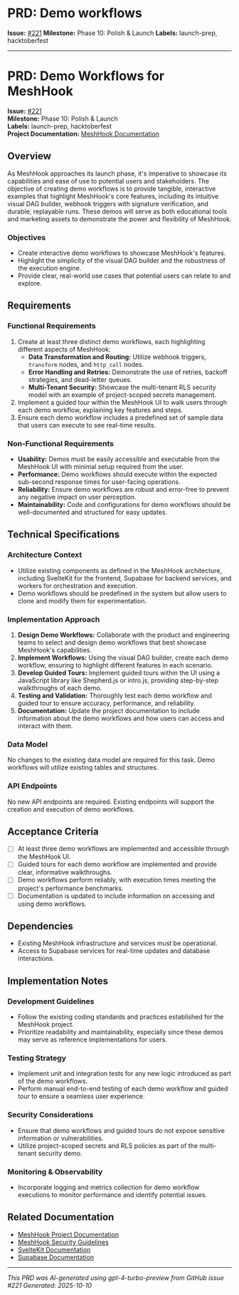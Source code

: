 # PRD: Demo workflows

**Issue:** [#221](https://github.com/profullstack/meshhook/issues/221)
**Milestone:** Phase 10: Polish & Launch
**Labels:** launch-prep, hacktoberfest

---

# PRD: Demo Workflows for MeshHook

**Issue:** [#221](https://github.com/profullstack/meshhook/issues/221)  
**Milestone:** Phase 10: Polish & Launch  
**Labels:** launch-prep, hacktoberfest  
**Project Documentation:** [MeshHook Documentation](https://github.com/profullstack/meshhook)

## Overview

As MeshHook approaches its launch phase, it's imperative to showcase its capabilities and ease of use to potential users and stakeholders. The objective of creating demo workflows is to provide tangible, interactive examples that highlight MeshHook's core features, including its intuitive visual DAG builder, webhook triggers with signature verification, and durable, replayable runs. These demos will serve as both educational tools and marketing assets to demonstrate the power and flexibility of MeshHook.

### Objectives

- Create interactive demo workflows to showcase MeshHook's features.
- Highlight the simplicity of the visual DAG builder and the robustness of the execution engine.
- Provide clear, real-world use cases that potential users can relate to and explore.

## Requirements

### Functional Requirements

1. Create at least three distinct demo workflows, each highlighting different aspects of MeshHook:
   - **Data Transformation and Routing:** Utilize webhook triggers, `transform` nodes, and `http_call` nodes.
   - **Error Handling and Retries:** Demonstrate the use of retries, backoff strategies, and dead-letter queues.
   - **Multi-Tenant Security:** Showcase the multi-tenant RLS security model with an example of project-scoped secrets management.
2. Implement a guided tour within the MeshHook UI to walk users through each demo workflow, explaining key features and steps.
3. Ensure each demo workflow includes a predefined set of sample data that users can execute to see real-time results.

### Non-Functional Requirements

- **Usability:** Demos must be easily accessible and executable from the MeshHook UI with minimal setup required from the user.
- **Performance:** Demo workflows should execute within the expected sub-second response times for user-facing operations.
- **Reliability:** Ensure demo workflows are robust and error-free to prevent any negative impact on user perception.
- **Maintainability:** Code and configurations for demo workflows should be well-documented and structured for easy updates.

## Technical Specifications

### Architecture Context

- Utilize existing components as defined in the MeshHook architecture, including SvelteKit for the frontend, Supabase for backend services, and workers for orchestration and execution.
- Demo workflows should be predefined in the system but allow users to clone and modify them for experimentation.

### Implementation Approach

1. **Design Demo Workflows:** Collaborate with the product and engineering teams to select and design demo workflows that best showcase MeshHook's capabilities.
2. **Implement Workflows:** Using the visual DAG builder, create each demo workflow, ensuring to highlight different features in each scenario.
3. **Develop Guided Tours:** Implement guided tours within the UI using a JavaScript library like Shepherd.js or intro.js, providing step-by-step walkthroughs of each demo.
4. **Testing and Validation:** Thoroughly test each demo workflow and guided tour to ensure accuracy, performance, and reliability.
5. **Documentation:** Update the project documentation to include information about the demo workflows and how users can access and interact with them.

### Data Model

No changes to the existing data model are required for this task. Demo workflows will utilize existing tables and structures.

### API Endpoints

No new API endpoints are required. Existing endpoints will support the creation and execution of demo workflows.

## Acceptance Criteria

- [ ] At least three demo workflows are implemented and accessible through the MeshHook UI.
- [ ] Guided tours for each demo workflow are implemented and provide clear, informative walkthroughs.
- [ ] Demo workflows perform reliably, with execution times meeting the project's performance benchmarks.
- [ ] Documentation is updated to include information on accessing and using demo workflows.

## Dependencies

- Existing MeshHook infrastructure and services must be operational.
- Access to Supabase services for real-time updates and database interactions.

## Implementation Notes

### Development Guidelines

- Follow the existing coding standards and practices established for the MeshHook project.
- Prioritize readability and maintainability, especially since these demos may serve as reference implementations for users.

### Testing Strategy

- Implement unit and integration tests for any new logic introduced as part of the demo workflows.
- Perform manual end-to-end testing of each demo workflow and guided tour to ensure a seamless user experience.

### Security Considerations

- Ensure that demo workflows and guided tours do not expose sensitive information or vulnerabilities.
- Utilize project-scoped secrets and RLS policies as part of the multi-tenant security demo.

### Monitoring & Observability

- Incorporate logging and metrics collection for demo workflow executions to monitor performance and identify potential issues.

## Related Documentation

- [MeshHook Project Documentation](https://github.com/profullstack/meshhook)
- [MeshHook Security Guidelines](https://github.com/profullstack/meshhook/docs/Security.md)
- [SvelteKit Documentation](https://kit.svelte.dev/)
- [Supabase Documentation](https://supabase.com/docs)

---

*This PRD was AI-generated using gpt-4-turbo-preview from GitHub issue #221*
*Generated: 2025-10-10*
